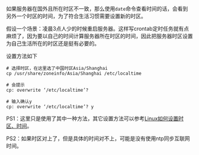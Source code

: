 如果服务器在国外且所在时区不一致，那么使用`date`命令查看时间的话，会看到另外一个时区的时间，为了符合生活习惯需要设置新的时区。

假设一个场景：凌晨3点人少的时候重启服务器。这样写crontab定时任务就有点麻烦了，因为要以自己的时间计算服务器所在时区的时间，因此把服务器时区设置为自己生活所在的时区还是挺有必要的。

设置方法如下

``` shell
# 选择时区，在这里选了中国时区Asia/Shanghai
cp /usr/share/zoneinfo/Asia/Shanghai /etc/localtime

# 会提示
cp: overwrite ‘/etc/localtime’?

# 输入确认y
cp: overwrite ‘/etc/localtime’? y
```

PS1：这里只是使用了其中一种方法，其它设置方法可以参考[Linux如何设置时区、时间](https://blog.csdn.net/gezilan/article/details/79422864)。

PS2：如果时区对上了，但是具体的时间对不上，可能是没有使用ntp同步互联网时间。